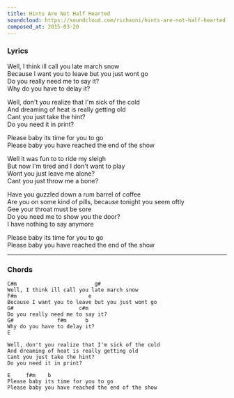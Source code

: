 ```yaml
---
title: Hints Are Not Half Hearted
soundcloud: https://soundcloud.com/richsoni/hints-are-not-half-hearted
composed_at: 2015-03-20
---
```


### Lyrics

Well, I think ill call you late march snow  
Because I want you to leave but you just wont go  
Do you really need me to say it?  
Why do you have to delay it?  

Well, don't you realize that I'm sick of the cold  
And dreaming of heat is really getting old  
Cant you just take the hint?  
Do you need it in print?  

Please baby its time for you to go  
Please baby you have reached the end of the show  

Well it was fun to to ride my sleigh  
But now I'm tired and I don't want to play  
Wont you just leave me alone?  
Cant you just throw me a bone?  

Have you guzzled down a rum barrel of coffee  
Are you on some kind of pills, because tonight you seem oftly  
Gee your throat must be sore  
Do you need me to show you the door?  
I have nothing to say anymore  

Please baby its time for you to go  
Please baby you have reached the end of the show  

---

### Chords

```
C#m                         g#  
Well, I think ill call you late march snow  
F#m                       e  
Because I want you to leave but you just wont go  
G#                     c#m  
Do you really need me to say it?  
G#              f#m      b  
Why do you have to delay it?  
E       

Well, don't you realize that I'm sick of the cold  
And dreaming of heat is really getting old  
Cant you just take the hint?  
Do you need it in print?  

E     f#m    b  
Please baby its time for you to go  
Please baby you have reached the end of the show  
```
